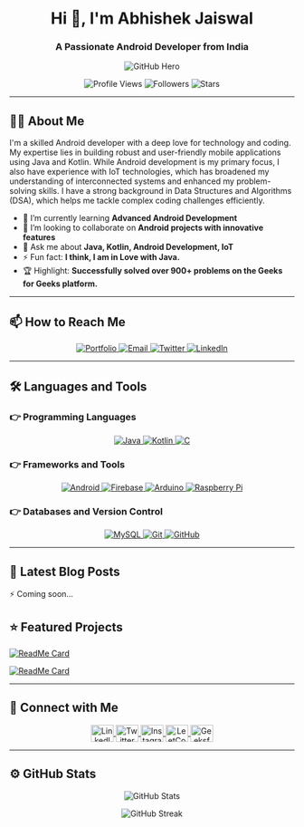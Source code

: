<h1 align="center">Hi 👋, I'm Abhishek Jaiswal</h1>
<h3 align="center">A Passionate Android Developer from India</h3>

<p align="center">
  <img src="https://github-hero-readme.vercel.app/api?username=theabhishekjaiswal&linkedin=theabhishekjaiswal12&twitter=_abhi_jaiswal&description=Android%20Developer%20|%20Java%20&amp;%20Technology%20Enthusiast&theme=dark" alt="GitHub Hero" />
</p>

<p align="center">
  <img src="https://komarev.com/ghpvc/?username=theabhishekjaiswal&label=Profile%20views&color=blueviolet&style=flat-square" alt="Profile Views" />
  <img src="https://img.shields.io/github/followers/theabhishekjaiswal?label=Followers&color=lightgrey&style=flat-square" alt="Followers" />
  <img src="https://img.shields.io/github/stars/theabhishekjaiswal?label=Stars&color=yellow&style=flat-square" alt="Stars" />
</p>

---

## 👨‍💻 About Me

I'm a skilled Android developer with a deep love for technology and coding. My expertise lies in building robust and user-friendly mobile applications using Java and Kotlin. While Android development is my primary focus, I also have experience with IoT technologies, which has broadened my understanding of interconnected systems and enhanced my problem-solving skills. I have a strong background in Data Structures and Algorithms (DSA), which helps me tackle complex coding challenges efficiently.

- 🌱 I’m currently learning **Advanced Android Development**
- 👯 I’m looking to collaborate on **Android projects with innovative features**
- 💬 Ask me about **Java, Kotlin, Android Development, IoT**
- ⚡ Fun fact: **I think, I am in Love with Java.**
- 🏆 Highlight: **Successfully solved over 900+ problems on the Geeks for Geeks platform.**

---

## 📫 How to Reach Me

<p align="center">
  <a href="https://theabhishekjaiswal.github.io/" target="_blank">
    <img src="https://img.shields.io/website?label=Portfolio&style=for-the-badge&url=https://theabhishekjaiswal.github.io/&color=blue" alt="Portfolio" />
  </a>
  <a href="mailto:theabhishekjaiswal12@gmail.com">
    <img src="https://img.shields.io/badge/Email-D14836?style=for-the-badge&logo=gmail&logoColor=white&color=red" alt="Email" />
  </a>
  <a href="https://twitter.com/_abhi_jaiswal" target="_blank">
    <img src="https://img.shields.io/twitter/follow/_abhi_jaiswal?color=blue&logo=twitter&style=for-the-badge" alt="Twitter" />
  </a>
  <a href="https://linkedin.com/in/theabhishekjaiswal12/" target="_blank">
    <img src="https://img.shields.io/badge/LinkedIn-Connect-blue?style=for-the-badge&logo=linkedin&color=0A66C2" alt="LinkedIn" />
  </a>
</p>

---

## 🛠️ Languages and Tools

### 👉 Programming Languages
<p align="center">
  <a href="https://www.java.com/" target="_blank">
    <img src="https://img.shields.io/badge/Java-%23ED8B00.svg?style=for-the-badge&logo=openjdk&logoColor=white" alt="Java" />
  </a>
  <a href="https://kotlinlang.org/" target="_blank">
    <img src="https://img.shields.io/badge/Kotlin-%230095D5.svg?style=for-the-badge&logo=kotlin&logoColor=white" alt="Kotlin" />
  </a>
  <a href="https://www.cprogramming.com/" target="_blank">
    <img src="https://img.shields.io/badge/C-%2300599C.svg?style=for-the-badge&logo=c&logoColor=white" alt="C" />
  </a>
</p>

### 👉 Frameworks and Tools
<p align="center">
  <a href="https://developer.android.com/" target="_blank">
    <img src="https://img.shields.io/badge/Android-%230097A7.svg?style=for-the-badge&logo=android&logoColor=white" alt="Android" />
  </a>
  <a href="https://firebase.google.com/" target="_blank">
    <img src="https://img.shields.io/badge/Firebase-%23039BE5.svg?style=for-the-badge&logo=firebase" alt="Firebase" />
  </a>
  <a href="https://www.arduino.cc/" target="_blank">
    <img src="https://img.shields.io/badge/Arduino-%230097A7.svg?style=for-the-badge&logo=arduino&logoColor=white" alt="Arduino" />
  </a>
  <a href="https://www.raspberrypi.org/" target="_blank">
    <img src="https://img.shields.io/badge/Raspberry%20Pi-%23C51A4A.svg?style=for-the-badge&logo=raspberry-pi&logoColor=white" alt="Raspberry Pi" />
  </a>
</p>

### 👉 Databases and Version Control
<p align="center">
  <a href="https://www.mysql.com/" target="_blank">
    <img src="https://img.shields.io/badge/MySQL-%2300f.svg?style=for-the-badge&logo=mysql&logoColor=white" alt="MySQL" />
  </a>
  <a href="https://git-scm.com/" target="_blank">
    <img src="https://img.shields.io/badge/Git-%23F05033.svg?style=for-the-badge&logo=git&logoColor=white" alt="Git" />
  </a>
  <a href="https://github.com/" target="_blank">
    <img src="https://img.shields.io/badge/GitHub-%23121011.svg?style=for-the-badge&logo=github&logoColor=white" alt="GitHub" />
  </a>
</p>

---

## 📕 Latest Blog Posts

⚡ Coming soon...

## ⭐ Featured Projects

[![ReadMe Card](https://github-readme-stats.vercel.app/api/pin/?username=theabhishekjaiswal&repo=Moodify&theme=dark&bg_color=0D1117&title_color=00BFFF&text_color=00BFFF&border_color=1E90FF)](https://github.com/theabhishekjaiswal/Moodify)

[![ReadMe Card](https://github-readme-stats.vercel.app/api/pin/?username=theabhishekjaiswal&repo=Fire-Alarm-System&theme=dark&bg_color=0D1117&title_color=00BFFF&text_color=00BFFF&border_color=1E90FF)](https://github.com/theabhishekjaiswal/Fire-Alarm-System)

---

## 🤝 Connect with Me

<p align="center">
  <a href="https://linkedin.com/in/theabhishekjaiswal12" target="_blank">
    <img align="center" src="https://raw.githubusercontent.com/rahuldkjain/github-profile-readme-generator/master/src/images/icons/Social/linked-in-alt.svg" alt="LinkedIn" height="30" width="40" />
  </a>
  <a href="https://twitter.com/_abhi_jaiswal" target="_blank">
    <img align="center" src="https://raw.githubusercontent.com/rahuldkjain/github-profile-readme-generator/master/src/images/icons/Social/twitter.svg" alt="Twitter" height="30" width="40" />
  </a>
  <a href="https://instagram.com/theabhishek_jaiswal/" target="_blank">
    <img align="center" src="https://raw.githubusercontent.com/rahuldkjain/github-profile-readme-generator/master/src/images/icons/Social/instagram.svg" alt="Instagram" height="30" width="40" />
  </a>
  <a href="https://www.leetcode.com/theabhishek_jaiswal/" target="_blank">
    <img align="center" src="https://raw.githubusercontent.com/rahuldkjain/github-profile-readme-generator/master/src/images/icons/Social/leet-code.svg" alt="LeetCode" height="30" width="40" />
  </a>
  <a href="https://auth.geeksforgeeks.org/user/theabhishek_jaiswal" target="_blank">
    <img align="center" src="https://raw.githubusercontent.com/rahuldkjain/github-profile-readme-generator/master/src/images/icons/Social/geeks-for-geeks.svg" alt="GeeksforGeeks" height="30" width="40" />
  </a>
</p>

---


## ⚙️ GitHub Stats

<p align="center">
  <img src="https://github-readme-stats.vercel.app/api?username=theabhishekjaiswal&show_icons=true&theme=dark&icon_color=00BFFF&text_color=00BFFF&bg_color=0D1117&border_color=1E90FF" alt="GitHub Stats" />
</p>
<p align="center">
  <img src="https://github-readme-streak-stats.herokuapp.com/?user=theabhishekjaiswal&theme=dark&hide_border=true&background=0D1117&stroke=1E90FF&fire=1E90FF" alt="GitHub Streak" />
</p>
